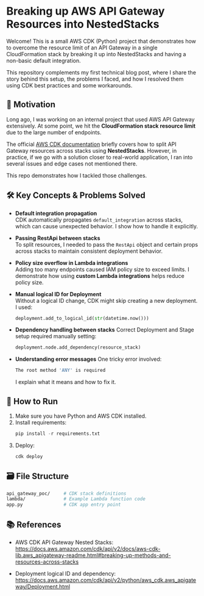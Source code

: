 # Breaking up AWS API Gateway Resources into NestedStacks

Welcome! This is a small AWS CDK (Python) project that demonstrates how to overcome the resource limit of an API Gateway in a single CloudFormation stack by breaking it up into NestedStacks and having a non-basic default integration.

This repository complements my first technical blog post, where I share the story behind this setup, the problems I faced, and how I resolved them using CDK best practices and some workarounds.

## 🧠 Motivation

Long ago, I was working on an internal project that used AWS API Gateway extensively. At some point, we hit the **CloudFormation stack resource limit** due to the large number of endpoints.

The official [AWS CDK documentation](https://docs.aws.amazon.com/cdk/api/v2/docs/aws-cdk-lib.aws_apigateway-readme.html#breaking-up-methods-and-resources-across-stacks) briefly covers how to split API Gateway resources across stacks using **NestedStacks**. However, in practice, if we go with a solution closer to real-world application, I ran into several issues and edge cases not mentioned there.

This repo demonstrates how I tackled those challenges.

## 🛠️ Key Concepts & Problems Solved

- **Default integration propagation**  
    CDK automatically propagates `default_integration` across stacks, which can cause unexpected behavior. I show how to handle it explicitly.

- **Passing RestApi between stacks**  
    To split resources, I needed to pass the `RestApi` object and certain props across stacks to maintain consistent deployment behavior.

- **Policy size overflow in Lambda integrations**  
    Adding too many endpoints caused IAM policy size to exceed limits. I demonstrate how using **custom Lambda integrations** helps reduce policy size.

- **Manual logical ID for Deployment**  
    Without a logical ID change, CDK might skip creating a new deployment. I used:
    ```python
    deployment.add_to_logical_id(str(datetime.now()))
    ```

- **Dependency handling between stacks**
    Correct Deployment and Stage setup required manually setting:
    ```python
    deployment.node.add_dependency(resource_stack)
    ```

- **Understanding error messages**
    One tricky error involved:
    ```bash
    The root method 'ANY' is required
    ```
    I explain what it means and how to fix it.

## 🧪 How to Run
  
1. Make sure you have Python and AWS CDK installed.
2. Install requirements:
    ```python
    pip install -r requirements.txt
    ```
3. Deploy:
    ```bash
    cdk deploy
    ```

## 🗃️ File Structure

```graphql
api_gateway_poc/     # CDK stack definitions
lambda/              # Example Lambda function code
app.py               # CDK app entry point
```

## 📚 References

* AWS CDK API Gateway Nested Stacks:
https://docs.aws.amazon.com/cdk/api/v2/docs/aws-cdk-lib.aws_apigateway-readme.html#breaking-up-methods-and-resources-across-stacks

* Deployment logical ID and dependency:
https://docs.aws.amazon.com/cdk/api/v2/python/aws_cdk.aws_apigateway/Deployment.html